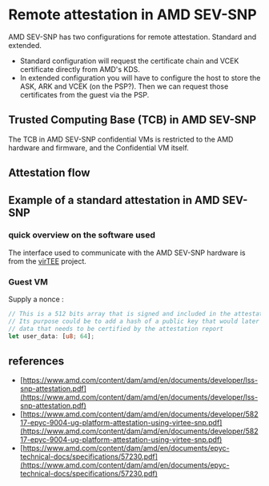 # Remote attestation in AMD SEV-SNP 

AMD SEV-SNP has two configurations for remote attestation. Standard and extended. 
- Standard configuration will request the certificate chain and VCEK certificate directly from AMD's KDS. 
- In extended configuration you will have to configure the host to store the ASK, ARK and VCEK (on the PSP?). Then we can request those certificates from the guest via the PSP. 



## Trusted Computing Base (TCB) in AMD SEV-SNP
The TCB in AMD SEV-SNP confidential VMs is restricted to the AMD hardware and firmware, and the Confidential VM itself. 

## Attestation flow 

## Example of a standard attestation in AMD SEV-SNP

### quick overview on the software used

The interface used to communicate with the AMD SEV-SNP hardware is from the [virTEE](https://virtee.io/) project. 

### Guest VM 

Supply a nonce : 
```rust
// This is a 512 bits array that is signed and included in the attestation report. 
// Its purpose could be to add a hash of a public key that would later used or other important 
// data that needs to be certified by the attestation report 
let user_data: [u8; 64];    
```



## references 
- [https://www.amd.com/content/dam/amd/en/documents/developer/lss-snp-attestation.pdf](https://www.amd.com/content/dam/amd/en/documents/developer/lss-snp-attestation.pdf)
- [https://www.amd.com/content/dam/amd/en/documents/developer/58217-epyc-9004-ug-platform-attestation-using-virtee-snp.pdf](https://www.amd.com/content/dam/amd/en/documents/developer/58217-epyc-9004-ug-platform-attestation-using-virtee-snp.pdf)
- [https://www.amd.com/content/dam/amd/en/documents/epyc-technical-docs/specifications/57230.pdf](https://www.amd.com/content/dam/amd/en/documents/epyc-technical-docs/specifications/57230.pdf)